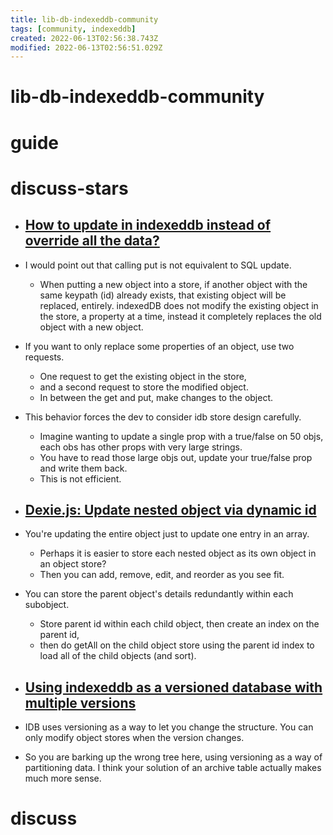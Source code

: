 ```yaml
---
title: lib-db-indexeddb-community
tags: [community, indexeddb]
created: 2022-06-13T02:56:38.743Z
modified: 2022-06-13T02:56:51.029Z
---
```


# lib-db-indexeddb-community

# guide

# discuss-stars
- ## [How to update in indexeddb instead of override all the data?](https://stackoverflow.com/questions/49846187)
- I would point out that calling put is not equivalent to SQL update. 
  - When putting a new object into a store, if another object with the same keypath (id) already exists, that existing object will be replaced, entirely. indexedDB does not modify the existing object in the store, a property at a time, instead it completely replaces the old object with a new object.
- If you want to only replace some properties of an object, use two requests. 
  - One request to get the existing object in the store, 
  - and a second request to store the modified object. 
  - In between the get and put, make changes to the object.
- This behavior forces the dev to consider idb store design carefully. 
  - Imagine wanting to update a single prop with a true/false on 50 objs, each obs has other props with very large strings. 
  - You have to read those large objs out, update your true/false prop and write them back. 
  - This is not efficient.

- ## [Dexie.js: Update nested object via dynamic id](https://stackoverflow.com/questions/69967027)
- You're updating the entire object just to update one entry in an array. 
  - Perhaps it is easier to store each nested object as its own object in an object store? 
  - Then you can add, remove, edit, and reorder as you see fit. 
- You can store the parent object's details redundantly within each subobject. 
  - Store parent id within each child object, then create an index on the parent id, 
  - then do getAll on the child object store using the parent id index to load all of the child objects (and sort).

- ## [Using indexeddb as a versioned database with multiple versions](https://stackoverflow.com/questions/60400573)
- IDB uses versioning as a way to let you change the structure. You can only modify object stores when the version changes.
- So you are barking up the wrong tree here, using versioning as a way of partitioning data. I think your solution of an archive table actually makes much more sense.
# discuss
